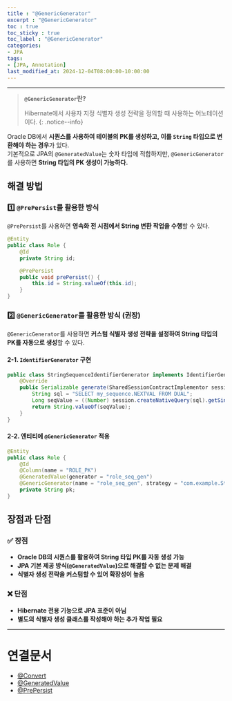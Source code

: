 ```yaml
---
title : "@GenericGenerator"
excerpt : "@GenericGenerator"
toc : true
toc_sticky : true
toc_label : "@GenericGenerator"
categories:
- JPA
tags:
- [JPA, Annotation]
last_modified_at: 2024-12-04T08:00:00-10:00:00
---
```

  
---
  
> **`@GenericGenerator`란?**  
>
>  Hibernate에서 사용자 지정 식별자 생성 전략을 정의할 때 사용하는 어노테이션이다. 
{: .notice--info}  

  Oracle DB에서 **시퀀스를 사용하여 테이블의 PK를 생성하고, 이를 `String` 타입으로 변환해야 하는 경우**가 있다.  
  기본적으로 JPA의 `@GeneratedValue`는 숫자 타입에 적합하지만, `@GenericGenerator`를 사용하면 **String 타입의 PK 생성이 가능하다.**
  
## 해결 방법
  
### 1️⃣ `@PrePersist`를 활용한 방식
  `@PrePersist`를 사용하면 **영속화 전 시점에서 String 변환 작업을 수행**할 수 있다.
  
```java
@Entity
public class Role {
    @Id
    private String id;

    @PrePersist
    public void prePersist() {
        this.id = String.valueOf(this.id);
    }
}
```
  
### 2️⃣ `@GenericGenerator`를 활용한 방식 (권장)
  `@GenericGenerator`를 사용하면 **커스텀 식별자 생성 전략을 설정하여 String 타입의 PK를 자동으로 생성**할 수 있다.
  
#### 2-1. `IdentifierGenerator` 구현
  
```java
public class StringSequenceIdentifierGenerator implements IdentifierGenerator {
    @Override
    public Serializable generate(SharedSessionContractImplementor session, Object object) {
        String sql = "SELECT my_sequence.NEXTVAL FROM DUAL";
        Long seqValue = ((Number) session.createNativeQuery(sql).getSingleResult()).longValue();
        return String.valueOf(seqValue);
    }
}
```
  
#### 2-2. 엔티티에 `@GenericGenerator` 적용
  
```java
@Entity
public class Role {
    @Id
    @Column(name = "ROLE_PK")
    @GeneratedValue(generator = "role_seq_gen")
    @GenericGenerator(name = "role_seq_gen", strategy = "com.example.StringSequenceIdentifierGenerator")
    private String pk;
}
```
  
## 장점과 단점
  
### ✅ 장점
- **Oracle DB의 시퀀스를 활용하여 String 타입 PK를 자동 생성 가능**  
- **JPA 기본 제공 방식(`@GeneratedValue`)으로 해결할 수 없는 문제 해결**  
- **식별자 생성 전략을 커스텀할 수 있어 확장성이 높음**  
  
### ❌ 단점
- **Hibernate 전용 기능으로 JPA 표준이 아님**  
- **별도의 식별자 생성 클래스를 작성해야 하는 추가 작업 필요**  

---
  
# 연결문서
- [@Convert](../../jpa/jpa-@Convert)
- [@GeneratedValue](../../jpa/jpa-@GeneratedValue)
- [@PrePersist](../../jpa/jpa-@PrePersist)
